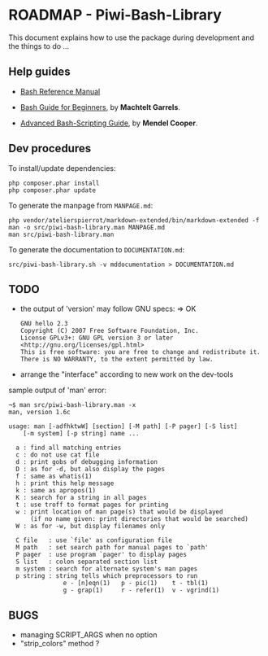 ROADMAP - Piwi-Bash-Library
===========================

This document explains how to use the package during development and the things to do ...


## Help guides

-   [Bash Reference Manual](http://www.gnu.org/software/bash/manual/bashref.html)

-   [Bash Guide for Beginners](http://www.tldp.org/LDP/Bash-Beginners-Guide/html/Bash-Beginners-Guide.html),
    by **Machtelt Garrels**.

-   [Advanced Bash-Scripting Guide](http://www.tldp.org/LDP/abs/html/abs-guide.html),
    by **Mendel Cooper**.


## Dev procedures

To install/update dependencies:

    php composer.phar install
    php composer.phar update

To generate the manpage from `MANPAGE.md`:

    php vendor/atelierspierrot/markdown-extended/bin/markdown-extended -f man -o src/piwi-bash-library.man MANPAGE.md
    man src/piwi-bash-library.man

To generate the documentation to `DOCUMENTATION.md`:

    src/piwi-bash-library.sh -v mddocumentation > DOCUMENTATION.md

## TODO

-   the output of 'version' may follow GNU specs: => OK

		GNU hello 2.3
		Copyright (C) 2007 Free Software Foundation, Inc.
		License GPLv3+: GNU GPL version 3 or later <http://gnu.org/licenses/gpl.html>
		This is free software: you are free to change and redistribute it. There is NO WARRANTY, to the extent permitted by law.

-   arrange the "interface" according to new work on the dev-tools

sample output of 'man' error:

    ¬$ man src/piwi-bash-library.man -x
    man, version 1.6c

    usage: man [-adfhktwW] [section] [-M path] [-P pager] [-S list]
        [-m system] [-p string] name ...

      a : find all matching entries
      c : do not use cat file
      d : print gobs of debugging information
      D : as for -d, but also display the pages
      f : same as whatis(1)
      h : print this help message
      k : same as apropos(1)
      K : search for a string in all pages
      t : use troff to format pages for printing
      w : print location of man page(s) that would be displayed
          (if no name given: print directories that would be searched)
      W : as for -w, but display filenames only

      C file   : use `file' as configuration file
      M path   : set search path for manual pages to `path'
      P pager  : use program `pager' to display pages
      S list   : colon separated section list
      m system : search for alternate system's man pages
      p string : string tells which preprocessors to run
                   e - [n]eqn(1)   p - pic(1)    t - tbl(1)
                   g - grap(1)     r - refer(1)  v - vgrind(1)


## BUGS

-   managing SCRIPT_ARGS when no option
-   "strip_colors" method ?
